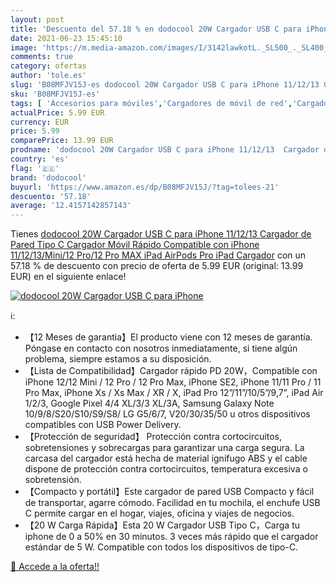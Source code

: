 ```yaml
---
layout: post
title: 'Descuento del 57.18 % en dodocool 20W Cargador USB C para iPhone '
date: 2021-06-23 15:45:10
image: 'https://m.media-amazon.com/images/I/3142lawkotL._SL500_._SL400_.jpg'
comments: true
category: ofertas
author: 'tole.es'
slug: 'B08MFJV15J-es dodocool 20W Cargador USB C para iPhone 11/12/13 Cargador...'
sku: 'B08MFJV15J-es'
tags: [ 'Accesorios para móviles','Cargadores de móvil de red','Cargadores para móviles','Comunicación móvil y accesorios','Electrónica','dodocool','ipad','iphone', ]
actualPrice: 5.99 EUR
currency: EUR
price: 5.99
comparePrice: 13.99 EUR
prodname: 'dodocool 20W Cargador USB C para iPhone 11/12/13  Cargador de Pared Tipo C  Cargador Móvil Rápido Compatible con iPhone 11/12/13/Mini/12 Pro/12 Pro MAX iPad AirPods Pro iPad Cargador'
country: 'es'
flag: '🇪🇸'
brand: 'dodocool'
buyurl: 'https://www.amazon.es/dp/B08MFJV15J/?tag=tolees-21'
descuento: '57.18'
average: '12.4157142857143'
---
```


Tienes [dodocool 20W Cargador USB C para iPhone 11/12/13  Cargador de Pared Tipo C  Cargador Móvil Rápido Compatible con iPhone 11/12/13/Mini/12 Pro/12 Pro MAX iPad AirPods Pro iPad Cargador](https://www.amazon.es/dp/B08MFJV15J/?tag=tolees-21) con un 57.18 % de descuento con precio de oferta de 5.99 EUR (original: 13.99 EUR) en el siguiente enlace!

[![dodocool 20W Cargador USB C para iPhone ](https://m.media-amazon.com/images/I/3142lawkotL._SL500_._SL400_.jpg)](https://www.amazon.es/dp/B08MFJV15J/?tag=tolees-21)

ℹ️:

- 【12 Meses de garantia】El producto viene con 12 meses de garantía. Póngase en contacto con nosotros inmediatamente, si tiene algún problema, siempre estamos a su disposición.
- 【Lista de Compatibilidad】Cargador rápido PD 20W，Compatible con iPhone 12/12 Mini / 12 Pro / 12 Pro Max, iPhone SE2, iPhone 11/11 Pro / 11 Pro Max, iPhone Xs / Xs Max / XR / X, iPad Pro 12”/11”/10/5”/9,7”, iPad Air 1/2/3, Google Pixel 4/4 XL/3/3 XL/3A, Samsung Galaxy Note 10/9/8/S20/S10/S9/S8/ LG G5/6/7, V20/30/35/50 u otros dispositivos compatibles con USB Power Delivery.
- 【Protección de seguridad】 Protección contra cortocircuitos, sobretensiones y sobrecargas para garantizar una carga segura. La carcasa del cargador está hecha de material ignífugo ABS y el cable dispone de protección contra cortocircuitos, temperatura excesiva o sobretensión.
- 【Compacto y portátil】Este cargador de pared USB Compacto y fácil de transportar, agarre cómodo. Facilidad en tu mochila, el enchufe USB C permite cargar en el hogar, viajes, oficina y viajes de negocios.
- 【20 W Carga Rápida】Esta 20 W Cargador USB Tipo C，Carga tu iphone de 0 a 50% en 30 minutos. 3 veces más rápido que el cargador estándar de 5 W. Compatible con todos los dispositivos de tipo-C.

[🛒 Accede a la oferta!!](https://www.amazon.es/dp/B08MFJV15J/?tag=tolees-21)
